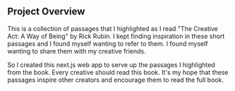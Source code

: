 ## Project Overview

This is a collection of passages that I highlighted as I read "The Creative Act: A Way of Being" by Rick Rubin. I kept finding inspiration in these short passages and I found myself wanting to refer to them. I found myself wanting to share them with my creative friends. 

So I created this next.js web app to serve up the passages I highlighted from the book. Every creative should read this book. It's my hope that these passages inspire other creators and encourage them to read the full book. 